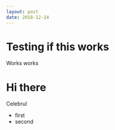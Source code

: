 ```yaml
---
layout: post
date: 2018-12-24
---
```

# Testing if this works
Works works
# Hi there
Celebrul
* first
* second